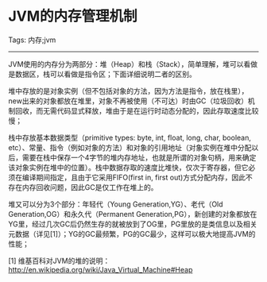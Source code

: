 # JVM的内存管理机制
Tags: 内存;jvm

------

JVM使用的内存分为两部分：堆（Heap）和栈（Stack），简单理解，堆可以看做是数据区，栈可以看做是指令区；下面详细说明二者的区别。

 
堆中存放的是对象实例（但不包括对象的方法，因为方法是指令，放在栈里），new出来的对象都放在堆里，对象不再被使用（不可达）时由GC（垃圾回收）机制回收，而无需代码显式释放，堆由于是在运行时动态分配的，因此存取速度比较慢；

 

栈中存放基本数据类型（primitive types: byte, int, float, long, char, boolean, etc）、常量、指令（例如对象的方法）和对象的引用地址（对象实例在堆中分配以后，需要在栈中保存一个4字节的堆内存地址，也就是所谓的对象句柄，用来确定该对象实例在堆中的位置）。栈中数据存取的速度比堆快，仅次于寄存器，但它必须在编译期间指定，且由于它采用FIFO(first in, first out)方式分配内存，因此不存在内存回收问题，因此GC是仅工作在堆上的。


 

堆又可以分为3个部分：年轻代（Young Generation,YG）、老代（Old Generation,OG）和永久代（Permanent Generation,PG），新创建的对象都放在YG里，经过几次GC后仍然生存的就被放到了OG里，PG里放的是类信息以及相关元数据（详见[1]）；YG的GC最频繁，PG的GC最少，这样可以极大地提高JVM的性能；

 

[1] 维基百科对JVM的堆的说明：http://en.wikipedia.org/wiki/Java_Virtual_Machine#Heap